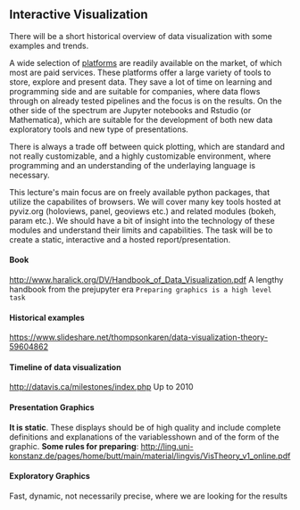 ## Interactive Visualization
 
 There will be a short historical overview of data visualization with some examples and trends. 
 
 A wide selection of [platforms](https://financesonline.com/data-visualization/) are readily available on the market, of which most are paid services. These platforms offer a large variety of tools to store, explore and present data. They save a lot of time on learning and programming side and are suitable for companies, where data flows through on already tested pipelines and the focus is on the results.
On the other side of the spectrum are Jupyter notebooks and Rstudio (or Mathematica), which are suitable for the development of both new data exploratory tools and new type of presentations.

There is always a trade off between quick plotting, which are standard and not really customizable, and a highly customizable environment, where programming and an understanding of the underlaying language is necessary.

This lecture's main focus are on freely available python packages, that utilize the capabilites of browsers. We will cover many key tools hosted at pyviz.org (holoviews, panel, geoviews etc.) and related modules (bokeh, param etc.). We should have a bit of insight into the technology of these modules and understand their limits and capabilities. 
The task will be to create a static, interactive and a hosted report/presentation.

#### Book

http://www.haralick.org/DV/Handbook_of_Data_Visualization.pdf
A lengthy handbook from the prejupyter era
`
Preparing graphics is a high level task 
`

#### Historical examples
https://www.slideshare.net/thompsonkaren/data-visualization-theory-59604862

#### Timeline of data visualization
http://datavis.ca/milestones/index.php
Up to 2010

#### Presentation Graphics
**It is static**. These displays should be of high quality and include complete definitions and explanations of the variablesshown and of the form of the graphic. 
**Some rules for preparing**: 
http://ling.uni-konstanz.de/pages/home/butt/main/material/lingvis/VisTheory_v1_online.pdf

#### Exploratory Graphics
Fast, dynamic, not necessarily precise, where we are looking for the results